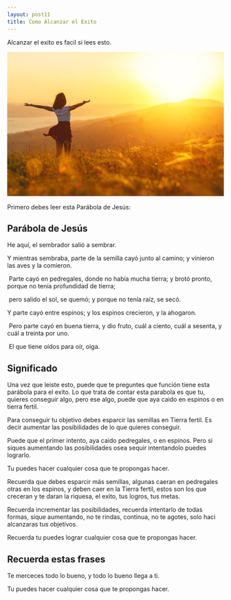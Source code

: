 ```yaml
---
layout: post11
title: Como Alcanzar el Exito
---
```


Alcanzar el exito es facil si lees esto.

<img src="../img/images.jpeg">

Primero debes leer esta Parábola de Jesús:

## Parábola de Jesús

He aquí, el sembrador salió a sembrar.

Y mientras sembraba, parte de la semilla cayó junto al camino; y vinieron las aves y la comieron.

 Parte cayó en pedregales, donde no había mucha tierra; y brotó pronto, porque no tenía profundidad de tierra;

 pero salido el sol, se quemó; y porque no tenía raíz, se secó.

Y parte cayó entre espinos; y los espinos crecieron, y la ahogaron.

 Pero parte cayó en buena tierra, y dio fruto, cuál a ciento, cuál a sesenta, y cuál a treinta por uno.

 El que tiene oídos para oír, oiga.

## Significado

Una vez que leiste esto, puede que te preguntes que función tiene esta parábola para el exito.
Lo que trata de contar esta parabola es que tu, quieres conseguir algo, pero ese algo, puede que aya caido en espinos o en tierra fertil.

Para conseguir tu objetivo debes esparcir las semillas en Tierra fertil.
Es decir aumentar las posibilidades de lo que quieres conseguir.

Puede que el primer intento, aya caido pedregales, o en espinos.
Pero si siques aumentando las posibilidades osea sequir intentandolo puedes lograrlo.

Tu puedes hacer cualquier cosa que te propongas hacer.

Recuerda que debes esparcir más semillas, algunas caeran en pedregales otras en los espinos, y deben caer en la Tierra fertil, estos son los que creceran y te daran la riquesa, el exito, tus logros, tus metas.

Recuerda incrementar las posibilidades, recuerda intentarlo de todas formas, sique aumentando, no te rindas, continua, no te agotes, solo haci  alcanzaras tus objetivos.

Recuerda tu puedes lograr cualquier cosa que te propongas hacer.

## Recuerda estas frases

Te merceces todo lo bueno, y todo lo bueno llega a ti.

Tu puedes hacer cualquier cosa que te propongas hacer.


